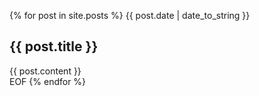 {% for post in site.posts %}
<span>
  {{ post.date | date_to_string }}
</span>
<h2>
  {{ post.title }}
</h2>
<div>
  {{ post.content }}
</div>
<span>
  EOF
</span>
{% endfor %}
